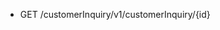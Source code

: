 <!--
    ATTENTION: This file was generated via gradle!
               Do NOT manually edit this file! Any such changes will be overwritten!
-->

* GET /customerInquiry/v1/customerInquiry/{id}
